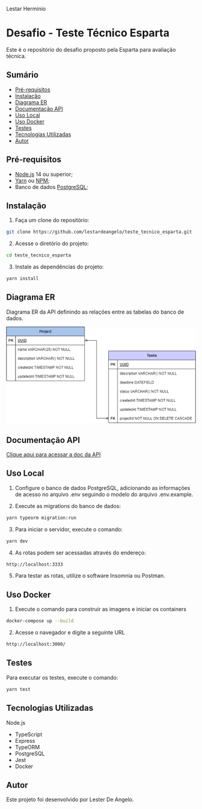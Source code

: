 Lestar Herminio
# Desafio - Teste Técnico Esparta

Este é o repositório do desafio proposto pela Esparta para avaliação técnica.

## Sumário
- [Pré-requisitos](#pré-requisitos)
- [Instalação](#instalação)
- [Diagrama ER](#diagrama-er)
- [Documentação API](#documentação-api)
- [Uso Local](#uso-local)
- [Uso Docker](#uso-docker)
- [Testes](#testes)
- [Tecnologias Utilizadas](#tecnologias-utilizadas)
- [Autor](#autor)


## Pré-requisitos
- <a name= 'Node.js' href='https://nodejs.org/en/'>Node.js</a> 14 ou superior;
- <a name= 'Yarn' href='https://yarnpkg.com/'>Yarn</a> ou <a name= 'Npm' href='https://www.npmjs.com/'>NPM</a>; 
- Banco de dados <a name= 'PostgreSQL' href='https://www.postgresql.org/'>PostgreSQL</a>;

## Instalação
1. Faça um clone do repositório:
```bash
git clone https://github.com/lestardeangelo/teste_tecnico_esparta.git
```

2. Acesse o diretório do projeto:
```bash
cd teste_tecnico_esparta
```
3. Instale as dependências do projeto:
```bash
yarn install
```
## Diagrama ER

Diagrama ER da API definindo as relações entre as tabelas do banco de dados.

![DER](Diagrama_api_esparta.drawio.png)

## Documentação API
<a name= 'Documentação API desafio esparta' href='https://lestardeangelo.github.io/Doc/'>Clique aqui para acessar a doc da API</a>

## Uso Local

1. Configure o banco de dados PostgreSQL, adicionando as informações de acesso no arquivo .env seguindo o modelo do arquivo .env.example.

2. Execute as migrations do banco de dados:
```bash
yarn typeorm migration:run
```
3. Para iniciar o servidor, execute o comando:
```bash
yarn dev
```
4. As rotas podem ser acessadas através do endereço:
```bash
http://localhost:3333
```
5. Para testar as rotas, utilize o software Insomnia ou Postman.

## Uso Docker

1. Execute o comando para construir as imagens e iniciar os containers

```bash
docker-compose up --build
```
2. Acesse o navegador e digite a seguinte URL

```bash
http://localhost:3000/
```

## Testes
Para executar os testes, execute o comando:

```bash
yarn test
```
## Tecnologias Utilizadas

Node.js
- TypeScript
- Express
- TypeORM
- PostgreSQL
- Jest
- Docker

## Autor
Este projeto foi desenvolvido por Lester De Angelo.
